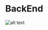 # BackEnd
![alt text](https://github.com/[HostVital-IoT]/[BackEnd]/blob/[main]/Entity-Relationship%20Model.png?raw=true)
